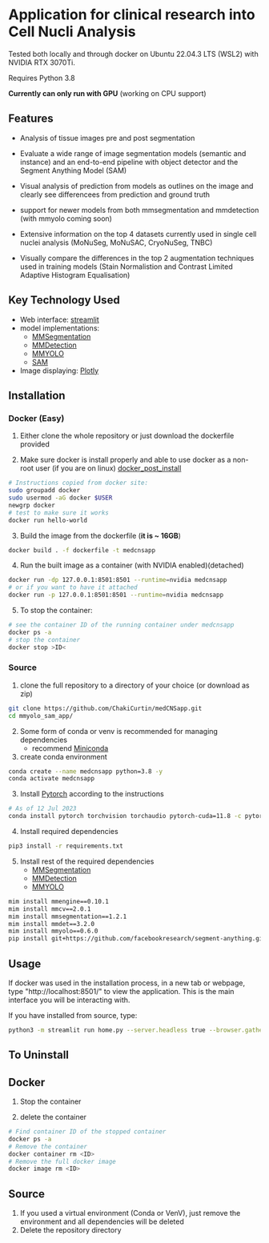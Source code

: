# Application for clinical research into Cell Nucli Analysis

Tested both locally and through docker on Ubuntu 22.04.3 LTS (WSL2) with NVIDIA RTX 3070Ti. 

Requires Python 3.8

**Currently can only run with GPU** (working on CPU support)

## Features
- Analysis of tissue images pre and post segmentation

- Evaluate a wide range of image segmentation models (semantic and instance) and an end-to-end pipeline with object detector and the Segment Anything Model (SAM)

- Visual analysis of prediction from models as outlines on the image and clearly see differencees from prediction and ground truth

- support for newer models from both mmsegmentation and mmdetection (with mmyolo coming soon)

- Extensive information on the top 4 datasets currently used in single cell nuclei analysis (MoNuSeg, MoNuSAC, CryoNuSeg, TNBC)

- Visually compare the differences in the top 2 augmentation techniques used in training models (Stain Normalistion and Contrast Limited Adaptive Histogram Equalisation)


## Key Technology Used

- Web interface: [streamlit](https://streamlit.io/)
- model implementations: 
    - [MMSegmentation](https://github.com/open-mmlab/mmsegmentation/tree/main)
    - [MMDetection](https://github.com/open-mmlab/mmdetection)
    - [MMYOLO](https://github.com/open-mmlab/mmyolo)
    - [SAM](https://github.com/facebookresearch/segment-anything)
- Image displaying: [Plotly](https://plotly.com/)


## Installation

### Docker (Easy)

1. Either clone the whole repository or just download the dockerfile provided

2. Make sure docker is install properly and able to use docker as a non-root user (if you are on linux) [docker_post_install](https://docs.docker.com/engine/install/linux-postinstall/#:~:text=If%20you%20don)
```bash
# Instructions copied from docker site: 
sudo groupadd docker
sudo usermod -aG docker $USER
newgrp docker
# test to make sure it works
docker run hello-world
```
3. Build the image from the dockerfile (**it is ~ 16GB**)
```bash
docker build . -f dockerfile -t medcnsapp
```
4. Run the built image as a container (with NVIDIA enabled)(detached)
```bash
docker run -dp 127.0.0.1:8501:8501 --runtime=nvidia medcnsapp
# or if you want to have it attached
docker run -p 127.0.0.1:8501:8501 --runtime=nvidia medcnsapp
```
5. To stop the container:
```bash
# see the container ID of the running container under medcnsapp
docker ps -a
# stop the container
docker stop >ID<
```

### Source
1. clone the full repository to a directory of your choice (or download as zip)
```bash
git clone https://github.com/ChakiCurtin/medCNSapp.git
cd mmyolo_sam_app/
```
2. Some form of conda or venv is recommended for managing dependencies
    - recommend [Miniconda](https://docs.conda.io/en/latest/miniconda.html)
3. create conda environment
```bash
conda create --name medcnsapp python=3.8 -y
conda activate medcnsapp
```
3. Install [Pytorch](https://pytorch.org/get-started/locally/) according to the instructions
```bash
# As of 12 Jul 2023
conda install pytorch torchvision torchaudio pytorch-cuda=11.8 -c pytorch -c nvidia -y
```
4. Install required dependencies
```bash
pip3 install -r requirements.txt
```
5. Install rest of the required dependencies
    - [MMSegmentation](https://mmsegmentation.readthedocs.io/en/latest/get_started.html)
    - [MMDetection](https://mmdetection.readthedocs.io/en/latest/get_started.html)
    - [MMYOLO](https://mmyolo.readthedocs.io/en/latest/get_started/installation.html)
```bash
mim install mmengine==0.10.1
mim install mmcv==2.0.1
mim install mmsegmentation==1.2.1
mim install mmdet==3.2.0
mim install mmyolo==0.6.0
pip install git+https://github.com/facebookresearch/segment-anything.git
```

## Usage
If docker was used in the installation process, in a new tab or webpage, type "http://localhost:8501/" to view the application. This is the main interface you will be interacting with.

If you have installed from source, type:
```bash
python3 -m streamlit run home.py --server.headless true --browser.gatherUsageStats false
```

## To Uninstall

## Docker
1. Stop the container

2. delete the container
```bash
# Find container ID of the stopped container
docker ps -a
# Remove the container 
docker container rm <ID>
# Remove the full docker image
docker image rm <ID>
```

## Source
1. If you used a virtual environment (Conda or VenV), just remove the environment and all dependencies will be deleted
2. Delete the repository directory